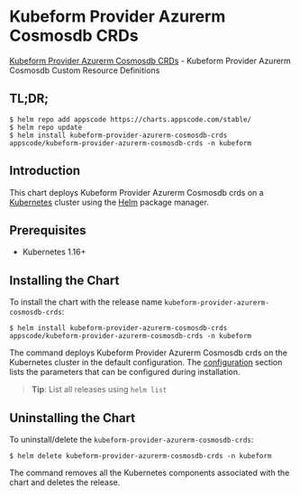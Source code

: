 # Kubeform Provider Azurerm Cosmosdb CRDs

[Kubeform Provider Azurerm Cosmosdb CRDs](https://github.com/kubeform) - Kubeform Provider Azurerm Cosmosdb Custom Resource Definitions

## TL;DR;

```console
$ helm repo add appscode https://charts.appscode.com/stable/
$ helm repo update
$ helm install kubeform-provider-azurerm-cosmosdb-crds appscode/kubeform-provider-azurerm-cosmosdb-crds -n kubeform
```

## Introduction

This chart deploys Kubeform Provider Azurerm Cosmosdb crds on a [Kubernetes](http://kubernetes.io) cluster using the [Helm](https://helm.sh) package manager.

## Prerequisites

- Kubernetes 1.16+

## Installing the Chart

To install the chart with the release name `kubeform-provider-azurerm-cosmosdb-crds`:

```console
$ helm install kubeform-provider-azurerm-cosmosdb-crds appscode/kubeform-provider-azurerm-cosmosdb-crds -n kubeform
```

The command deploys Kubeform Provider Azurerm Cosmosdb crds on the Kubernetes cluster in the default configuration. The [configuration](#configuration) section lists the parameters that can be configured during installation.

> **Tip**: List all releases using `helm list`

## Uninstalling the Chart

To uninstall/delete the `kubeform-provider-azurerm-cosmosdb-crds`:

```console
$ helm delete kubeform-provider-azurerm-cosmosdb-crds -n kubeform
```

The command removes all the Kubernetes components associated with the chart and deletes the release.


